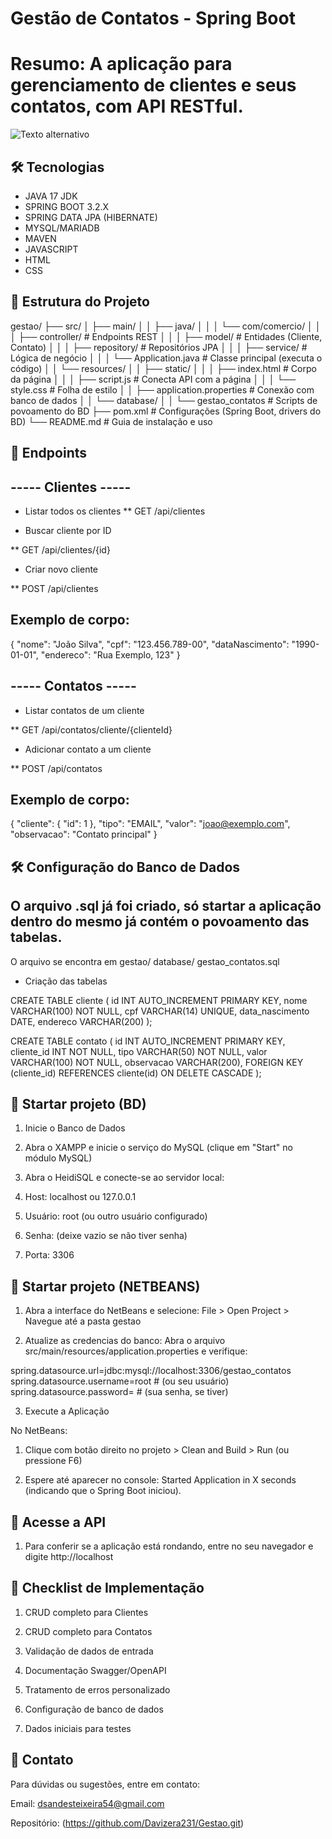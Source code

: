# Gestão de Contatos - Spring Boot 

# Resumo: A aplicação para gerenciamento de clientes e seus contatos, com API RESTful. 

<img src="![alt text](https://i.im.ge/2025/03/30/pwcct4.image.png)" alt="Texto alternativo">



## 🛠️ Tecnologias 
- JAVA 17 JDK 
- SPRING BOOT 3.2.X
- SPRING DATA JPA (HIBERNATE)
- MYSQL/MARIADB
- MAVEN
- JAVASCRIPT 
- HTML 
- CSS 

## 📂 Estrutura do Projeto 

gestao/
├── src/
│   ├── main/
│   │   ├── java/
│   │   │   └── com/comercio/
│   │   │       ├── controller/       # Endpoints REST
│   │   │       ├── model/            # Entidades (Cliente, Contato)
│   │   │       ├── repository/       # Repositórios JPA
│   │   │       ├── service/          # Lógica de negócio
│   │   │       └── Application.java  # Classe principal (executa o código)
│   │   └── resources/
│   │       ├── static/
│   │       │   ├── index.html        # Corpo da página
│   │       │   ├── script.js         # Conecta API com a página
│   │       │   └── style.css         # Folha de estilo
│   │       ├── application.properties # Conexão com banco de dados
│   │       └── database/
│   │           └── gestao_contatos   # Scripts de povoamento do BD
├── pom.xml                           # Configurações (Spring Boot, drivers do BD)
└── README.md                         # Guia de instalação e uso





## 📌 Endpoints

## ----- Clientes ----- 

- Listar todos os clientes 
** GET /api/clientes 

- Buscar cliente por ID 

** GET /api/clientes/{id} 

- Criar novo cliente 

** POST /api/clientes 

## Exemplo de corpo: 

{
  "nome": "João Silva",
  "cpf": "123.456.789-00",
  "dataNascimento": "1990-01-01",
  "endereco": "Rua Exemplo, 123"
} 

## ----- Contatos ----- 

- Listar contatos de um cliente 

** GET /api/contatos/cliente/{clienteId} 

- Adicionar contato a um cliente 

** POST /api/contatos 

## Exemplo de corpo: 

{
  "cliente": {
    "id": 1
  },
  "tipo": "EMAIL",
  "valor": "joao@exemplo.com",
  "observacao": "Contato principal"
} 




## 🛠️ Configuração do Banco de Dados 

## O arquivo .sql já foi criado, só startar a aplicação dentro do mesmo já contém o povoamento das tabelas. 

 O arquivo se encontra em gestao/ 
                             database/ 
                                 gestao_contatos.sql

- Criação das tabelas 

CREATE TABLE cliente (
    id INT AUTO_INCREMENT PRIMARY KEY,
    nome VARCHAR(100) NOT NULL,
    cpf VARCHAR(14) UNIQUE,
    data_nascimento DATE,
    endereco VARCHAR(200)
);

CREATE TABLE contato (
    id INT AUTO_INCREMENT PRIMARY KEY,
    cliente_id INT NOT NULL,
    tipo VARCHAR(50) NOT NULL,
    valor VARCHAR(100) NOT NULL,
    observacao VARCHAR(200),
    FOREIGN KEY (cliente_id) REFERENCES cliente(id) ON DELETE CASCADE
); 




## 🚀 Startar projeto (BD)

1. Inicie o Banco de Dados

2. Abra o XAMPP e inicie o serviço do MySQL (clique em "Start" no módulo MySQL)

3. Abra o HeidiSQL e conecte-se ao servidor local:

4. Host: localhost ou 127.0.0.1

5. Usuário: root (ou outro usuário configurado)

6. Senha: (deixe vazio se não tiver senha)

7. Porta: 3306 




## 🚀 Startar projeto (NETBEANS)

1. Abra a interface do NetBeans e selecione: 
 File > Open Project > Navegue até a pasta gestao 

2. Atualize as credencias do banco: 
 Abra o arquivo src/main/resources/application.properties e verifique: 

  spring.datasource.url=jdbc:mysql://localhost:3306/gestao_contatos
  spring.datasource.username=root  # (ou seu usuário)
  spring.datasource.password=      # (sua senha, se tiver) 

3. Execute a Aplicação 

  No NetBeans: 

1. Clique com botão direito no projeto > Clean and Build > Run (ou pressione F6)

2. Espere até aparecer no console: 
Started Application in X seconds (indicando que o Spring Boot iniciou). 




## 📌 Acesse a API 

1. Para conferir se a aplicação está rondando, entre no seu navegador e digite  http://localhost 




## 📝 Checklist de Implementação

1. CRUD completo para Clientes

2. CRUD completo para Contatos

3. Validação de dados de entrada

4. Documentação Swagger/OpenAPI

5. Tratamento de erros personalizado

6. Configuração de banco de dados

7. Dados iniciais para testes 




## 📧 Contato
 Para dúvidas ou sugestões, entre em contato:

 Email: dsandesteixeira54@gmail.com   

 Repositório: (https://github.com/Davizera231/Gestao.git)
